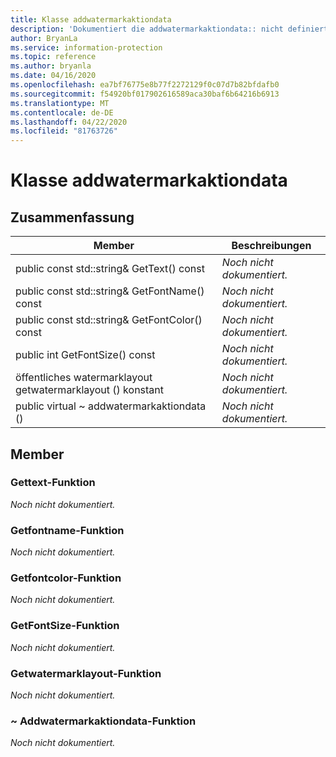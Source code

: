 ```yaml
---
title: Klasse addwatermarkaktiondata
description: 'Dokumentiert die addwatermarkaktiondata:: nicht definierte Klasse des Microsoft Information Protection (MIP) SDK.'
author: BryanLa
ms.service: information-protection
ms.topic: reference
ms.author: bryanla
ms.date: 04/16/2020
ms.openlocfilehash: ea7bf76775e8b77f2272129f0c07d7b82bfdafb0
ms.sourcegitcommit: f54920bf017902616589aca30baf6b64216b6913
ms.translationtype: MT
ms.contentlocale: de-DE
ms.lasthandoff: 04/22/2020
ms.locfileid: "81763726"
---
```

# <a name="class-addwatermarkactiondata"></a>Klasse addwatermarkaktiondata 
  
## <a name="summary"></a>Zusammenfassung
 Member                        | Beschreibungen                                
--------------------------------|---------------------------------------------
public const std::string& GetText() const  | _Noch nicht dokumentiert._
public const std::string& GetFontName() const  | _Noch nicht dokumentiert._
public const std::string& GetFontColor() const  | _Noch nicht dokumentiert._
public int GetFontSize() const  | _Noch nicht dokumentiert._
öffentliches watermarklayout getwatermarklayout () konstant  | _Noch nicht dokumentiert._
public virtual ~ addwatermarkaktiondata ()  | _Noch nicht dokumentiert._
  
## <a name="members"></a>Member
  
### <a name="gettext-function"></a>Gettext-Funktion
_Noch nicht dokumentiert._

  
### <a name="getfontname-function"></a>Getfontname-Funktion
_Noch nicht dokumentiert._

  
### <a name="getfontcolor-function"></a>Getfontcolor-Funktion
_Noch nicht dokumentiert._

  
### <a name="getfontsize-function"></a>GetFontSize-Funktion
_Noch nicht dokumentiert._

  
### <a name="getwatermarklayout-function"></a>Getwatermarklayout-Funktion
_Noch nicht dokumentiert._

  
### <a name="addwatermarkactiondata-function"></a>~ Addwatermarkaktiondata-Funktion
_Noch nicht dokumentiert._
